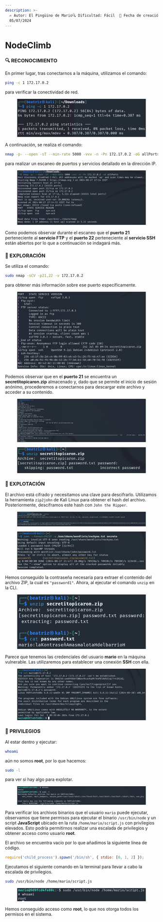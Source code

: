```yaml
---
description: >-
  ✍️ Autor: El Pingüino de Mario🔍 Dificultad: Fácil  📅 Fecha de creación:
  05/07/2024
---
```


# NodeClimb

### 🔍 **RECONOCIMIENTO**

En primer lugar, tras conectarnos a la máquina, utilizamos el comando:

```bash
ping -c 1 172.17.0.2
```

para verificar la conectividad de red.

<figure><img src="../../.gitbook/assets/image (520).png" alt=""><figcaption></figcaption></figure>

A continuación, se realiza el comando:

```bash
nmap -p- --open -sT --min-rate 5000 -vvv -n -Pn 172.17.0.2 -oG allPorts
```

para realizar un escaneo de puertos y servicios detallado en la dirección IP.

<figure><img src="../../.gitbook/assets/image (521).png" alt=""><figcaption></figcaption></figure>

Como podemos observar durante el escaneo que el **puerto 21** perteneciente al **servicio FTP** y el **puerto 22** perteneciente al **servicio SSH**  están abiertos por lo que a continuación se indagará más.

### 🔎 **EXPLORACIÓN**

Se utiliza el comando:

```bash
sudo nmap -sCV -p21,22 -v 172.17.0.2
```

para obtener más información sobre ese puerto específicamente.

<figure><img src="../../.gitbook/assets/image (522).png" alt=""><figcaption></figcaption></figure>

Podemos observar que en el **puerto 21** se encuentra un **secretitopicaron.zip** almacenado y, dado que se permite el inicio de sesión anónimo, procederemos a conectarnos para descargar este archivo y acceder a su contenido.

<figure><img src="../../.gitbook/assets/image (133).png" alt=""><figcaption></figcaption></figure>

<figure><img src="../../.gitbook/assets/image (134).png" alt=""><figcaption></figcaption></figure>

### 🚀 **EXPLOTACIÓN**

El archivo está cifrado y necesitamos una clave para descifrarlo. Utilizamos la herramienta `zip2john` de Kali Linux para obtener el hash del archivo. Posteriormente, desciframos este hash con `John the Ripper`.

<figure><img src="../../.gitbook/assets/image (135).png" alt=""><figcaption></figcaption></figure>

<figure><img src="../../.gitbook/assets/image (136).png" alt=""><figcaption></figcaption></figure>

Hemos conseguido la contraseña necesaria para extraer el contenido del archivo ZIP, la cual es `"password1"`. Ahora, al ejecutar el comando `unzip` en la CLI.

<figure><img src="../../.gitbook/assets/image (137).png" alt=""><figcaption></figcaption></figure>

Parece que tenemos las credenciales del usuario **mario** en la máquina vulnerable. Las utilizaremos para establecer una conexión **SSH** con ella.

<figure><img src="../../.gitbook/assets/image (139).png" alt=""><figcaption></figcaption></figure>

### 🔐 **PRIVILEGIOS**

Al estar dentro y ejecutar:

```bash
whoami
```

aún no somos **root**, por lo que hacemos:

```bash
sudo -l
```

para ver si hay algo para explotar.

<figure><img src="../../.gitbook/assets/image (140).png" alt=""><figcaption></figcaption></figure>

Para verificar los archivos binarios que el usuario `mario` puede ejecutar, observamos que tiene permisos para ejecutar el binario `/usr/bin/node` y un script **JavaScript** ubicado en la ruta `/home/mario/script.js` con privilegios elevados. Esto podría permitirnos realizar una escalada de privilegios y obtener acceso como usuario **root**.

El archivo se encuentra vacío por lo que añadimos la siguiente línea de código.

```javascript
require('child_process').spawn('/bin/sh', { stdio: [0, 1, 2] });
```

Ejecutamos el siguiente comando en la terminal para llevar a cabo la escalada de privilegios.

```bash
sudo /usr/bin/node /home/mario/script.js
```

<figure><img src="../../.gitbook/assets/image (141).png" alt=""><figcaption></figcaption></figure>

Hemos conseguido acceso como **root**, lo que nos otorga todos los permisos en el sistema.
